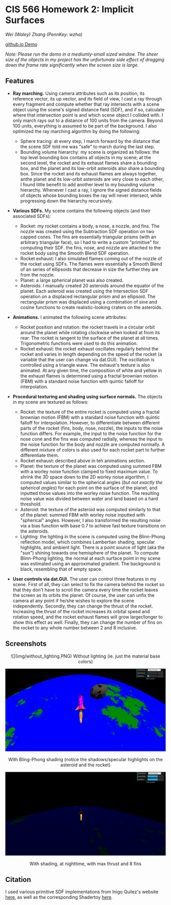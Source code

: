 # CIS 566 Homework 2: Implicit Surfaces
_Wei (Waley) Zhang (PennKey: wzha)_

[github.io Demo](https://greedyai.github.io/noisy-terrain/)

_Note: Please run the demo in a mediumly-small sized window. The sheer size of the objects in my project has the unfortunate side effect of dragging down the frame rate significantly when the screen size is large._

## Features
- __Ray marching.__ Using camera attributes such as its position, its reference vector, its up vector, and its field of view, I cast a ray through every fragment and compute whether that ray intersects with a scene object using the scene's signed distance field (SDF), and if so, calculate where that intersection point is and which scene object I collided with. I only march rays out to a distance of 100 units from the camera. Beyond 100 units, everything is assumed to be part of the background. I also optimized the ray marching algorithm by doing the following:
  - Sphere tracing: at every step, I march forward by the distance that the scene SDF told me was "safe" to march during the last step.
  - Bounding volume hierarchy: my scene is organized as follows: the top level bounding box contains all objects in my scene; at the second level, the rocket and its exhaust flames share a bounding box, and the planet and its low-orbit asteroids also share a bounding box. Since the rocket and its exhaust flames are always together, anthe planet and its low-orbit asteroids are very close to each other, I found little benefit to add another level to my bounding volume hierarchy. Whenever I cast a ray, I ignore the signed distance fields of objects whose bounding boxes the ray will never intersect, while progressing down the hierarchy recursively.

- __Various SDFs.__ My scene contains the following objects (and their associated SDFs):
  - Rocket: my rocket contains a body, a nose, a nozzle, and fins. The nozzle was created using the Subtraction SDF operation on two capped cones. The fins are essentially triangular prisms (with an arbitrary triangular face), so I had to write a custom "primitive" for computing their SDF. the fins, nose, and nozzle are attached to the rocket body using the Smooth Blend SDF operation.
  - Rocket exhaust: I also simulated flames coming out of the nozzle of the rocket using SDFs. The flames were essentially a Smooth Blend of an series of ellipsoids that decrease in size the further they are from the nozzle.
  - Planet: a large spherical planet was also created.
  - Asteroids: I manually created 20 asteroids around the equator of the planet. Each asteroid was created using the Intersection SDF operation on a displaced rectangular prism and an ellipsoid. The rectangular prism was displaced using a combination of sine and cosine functions to create realistic-looking craters on the asteroids.

- __Animations.__ I animated the following scene attributes:
  - Rocket position and rotation: the rocket travels in a circular orbit around the planet while rotating clockwise when looked at from its rear. The rocket is tangent to the surface of the planet at all times. Trigonometric functions were used to do this animation.
  - Rocket exhaust: the rocket exhaust oscillates regularly behind the rocket and varies in length depending on the speed of the rocket (a variable that the user can change via dat.GUI). The oscillation is controlled using a triangle wave. The exhaust's texture is also animated. At any given time, the composition of white and yellow in the exhaust flames is determined using a fractal brownian motion (FBM) with a standard noise function with quintic falloff for interpolation.

- __Procedural texturing and shading using surface normals.__ The objects in my scene are textured as follows:
  - Rocket: the texture of the entire rocket is computed using a fractal brownian motion (FBM) with a standard noise function with quintic falloff for interpolation. However, to differentiate between different parts of the rocket (fins, body, nose, nozzle), the inputs to the noise function differs. For example, the input to the noise function for the nose cone and the fins was computed radially, whereas the input to the noise function for the body and nozzle are computed normally. A different mixture of colors is also used for each rocket part to further differentiate them.
  - Rocket exhaust: described above in teh animations section.
  - Planet: the texture of the planet was computed using summed FBM with a worley noise function clamped to fixed maximum value. To shrink the 3D space down to the 2D worley noise algorithm, I computed values similar to the spherical angles (_but not exactly the spherical angles_) for each point on the surface of the planet, and inputted those values into the worley noise function. The resulting noise value was divided between water and land based on a hard threshold.
  - Asteroid: the texture of the asteroid was computed similarly to that of the planet: summed FBM with worley noise inputted with "spherical" angles. However, I also transformed the resulting noise via a bias function with base 0.7 to achieve fast texture transitions on the asteroids.
  - Lighting: the lighting in the scene is computed using the Blinn-Phong reflection model, which combines Lambertian shading, specular highlights, and ambient light. There is a point source of light (aka the "sun") shining towards one hemisphere of the planet. To compute Blinn-Phong lighting, the normal at each surface point in my scene was estimated using an approximated gradient. The background is black, resembling that of empty space.

- __User controls via dat.GUI.__ The user can control three features in my scene. First of all, they can select to fix the camera behind the rocket so that they don't have to scroll the camera every time the rocket leaves the screen as its orbits the planet. Of course, the user can unfix the camera at any point if he/she wishes to explore the scene independently. Secondly, they can change the thrust of the rocket. Increasing the thrust of the rocket increases its orbital speed and rotation speed, and the rocket exhaust flames will grow larger/longer to show this effect as well. Finally, they can change the number of fins on the rocket to any whole number between 2 and 8 inclusive.

## Screenshots
<p align="center">![](img/without_lighting.PNG)
Without lighting (ie. just the material base colors)</p>

![](img/with_lighting.PNG)
<p align="center">With Bling-Phong shading (notice the shadows/specular highlights on the asteroid and the rocket)</p>

![](img/fins_speed.PNG)
<p align="center">With shading, at nighttime, with max thrust and 8 fins</p>

## Citation
I used various primitive SDF implementations from Inigo Quilez's website [here](http://iquilezles.org/www/articles/distfunctions/distfunctions.htm), as well as the corresponding Shadertoy [here](https://www.shadertoy.com/view/Xds3zN).
